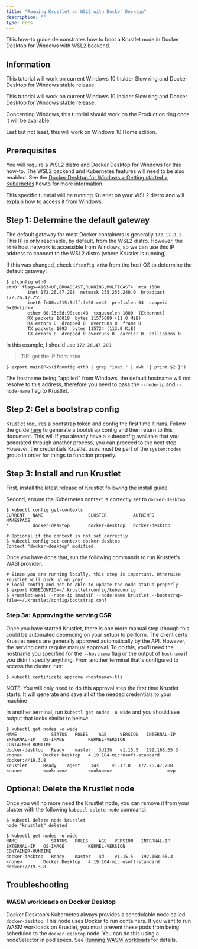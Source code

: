 ```yaml
---
title: "Running Krustlet on WSL2 with Docker Desktop"
description: ""
type: docs
---
```


This how-to guide demonstrates how to boot a Krustlet node in Docker Desktop for
Windows with WSL2 backend.

## Information

This tutorial will work on current Windows 10 Insider Slow ring and Docker
Desktop for Windows stable release.

This tutorial will work on current Windows 10 Insider Slow ring and Docker
Desktop for Windows stable release.

Concerning Windows, this tutorial should work on the Production ring once it
will be available.

Last but not least, this will work on Windows 10 Home edition.

## Prerequisites

You will require a WSL2 distro and Docker Desktop for Windows for this how-to.
The WSL2 backend and Kubernetes features will need to be also enabled. See the
[Docker Desktop for Windows > Getting started >
Kubernetes](https://docs.docker.com/docker-for-windows/#kubernetes) howto for
more information.

This specific tutorial will be running Krustlet on your WSL2 distro and will
explain how to access it from Windows.

## Step 1: Determine the default gateway

The default gateway for most Docker containers is generally `172.17.0.1`. This
IP is only reachable, by default, from the WSL2 distro. However, the `eth0` host
network is accessible from Windows, so we can use this IP address to connect to
the WSL2 distro (where Krustlet is running).

If this was changed, check `ifconfig eth0` from the host OS to determine the
default gateway:

```console
$ ifconfig eth0
eth0: flags=4163<UP,BROADCAST,RUNNING,MULTICAST>  mtu 1500
        inet 172.26.47.208  netmask 255.255.240.0  broadcast 172.26.47.255
        inet6 fe80::215:5dff:fe98:ce48  prefixlen 64  scopeid 0x20<link>
        ether 00:15:5d:98:ce:48  txqueuelen 1000  (Ethernet)
        RX packets 16818  bytes 11576089 (11.0 MiB)
        RX errors 0  dropped 0  overruns 0  frame 0
        TX packets 1093  bytes 115724 (113.0 KiB)
        TX errors 0  dropped 0 overruns 0  carrier 0  collisions 0
```

In this example, I should use `172.26.47.208`.

> TIP: get the IP from `eth0`

```console
$ export mainIP=$(ifconfig eth0 | grep "inet " | awk '{ print $2 }')
```

The hostname being "applied" from Windows, the default hostname will not resolve
to this address, therefore you need to pass the `--node-ip` and `--node-name`
flag to Krustlet.

## Step 2: Get a bootstrap config

Krustlet requires a bootstrap token and config the first time it runs. Follow
the guide [here](bootstrapping.md) to generate a bootstrap config and then
return to this document. This will If you already have a kubeconfig available
that you generated through another process, you can proceed to the next step.
However, the credentials Krustlet uses must be part of the `system:nodes` group
in order for things to function properly.

## Step 3: Install and run Krustlet

First, install the latest release of Krustlet following [the install
guide](../intro/install.md).

Second, ensure the Kubernetes context is correctly set to `docker-desktop`:

```console
$ kubectl config get-contexts
CURRENT   NAME                 CLUSTER          AUTHINFO         NAMESPACE
*         docker-desktop       docker-desktop   docker-desktop

# Optional if the context is not set correctly
$ kubectl config set-context docker-desktop
Context "docker-desktop" modified.
```

Once you have done that, run the following commands to run Krustlet's WASI
provider:

```console
# Since you are running locally, this step is important. Otherwise krustlet will pick up on your
# local config and not be able to update the node status properly
$ export KUBECONFIG=~/.krustlet/config/kubeconfig
$ krustlet-wasi --node-ip $mainIP --node-name krustlet --bootstrap-file=~/.krustlet/config/bootstrap.conf
```

### Step 3a: Approving the serving CSR

Once you have started Krustlet, there is one more manual step (though this could
be automated depending on your setup) to perform. The client certs Krustlet
needs are generally approved automatically by the API. However, the serving
certs require manual approval. To do this, you'll need the hostname you
specified for the `--hostname` flag or the output of `hostname` if you didn't
specify anything. From another terminal that's configured to access the cluster,
run:

```console
$ kubectl certificate approve <hostname>-tls
```

NOTE: You will only need to do this approval step the first time Krustlet
starts. It will generate and save all of the needed credentials to your machine

In another terminal, run `kubectl get nodes -o wide` and you should see output
that looks similar to below:

```console
$ kubectl get nodes -o wide
NAME             STATUS   ROLES    AGE     VERSION   INTERNAL-IP     EXTERNAL-IP   OS-IMAGE         KERNEL-VERSION                CONTAINER-RUNTIME
docker-desktop   Ready    master   3d23h   v1.15.5   192.168.65.3    <none>        Docker Desktop   4.19.104-microsoft-standard   docker://19.3.8
krustlet      Ready    agent    34s     v1.17.0   172.26.47.208   <none>        <unknown>        <unknown>                     mvp
```

## Optional: Delete the Krustlet node

Once you will no more need the Krustlet node, you can remove it from your
cluster with the following `kubectl delete node` command:

```console
$ kubectl delete node krustlet
node "krustlet" deleted

$ kubectl get nodes -o wide
NAME             STATUS   ROLES    AGE   VERSION   INTERNAL-IP    EXTERNAL-IP   OS-IMAGE         KERNEL-VERSION                CONTAINER-RUNTIME
docker-desktop   Ready    master   4d    v1.15.5   192.168.65.3   <none>        Docker Desktop   4.19.104-microsoft-standard   docker://19.3.8
```

## Troubleshooting

### WASM workloads on Docker Desktop

Docker Desktop's Kubernetes always provides a schedulable node called
`docker-desktop`. This node uses Docker to run containers. If you want to run
WASM workloads on Krustlet, you must prevent these pods from being scheduled to
the `docker-desktop` node. You can do this using a nodeSelector in pod specs.
See [Running WASM workloads](../howto/wasm.md) for details.
